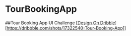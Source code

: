 # TourBookingApp
##Tour Booking App UI Challenge
[[Design On Dribble](https://cdn.dribbble.com/users/5031392/screenshots/17322540/media/30e38afc785b95449ffe18a2e6d9ec1b.png?compress=1&resize=1000x750&vertical=top)][https://dribbble.com/shots/17322540-Tour-Booking-App]]


